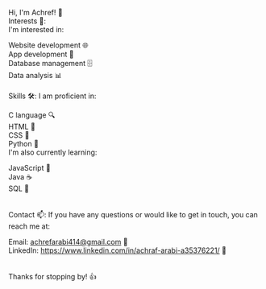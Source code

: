 Hi, I'm Achref! 👋
<br />
Interests 🤔:
<br />
I'm interested in:

Website development 🌐<br />
App development 📱<br />
Database management 🗄️<br />
Data analysis 📊<br />
<br />
Skills 🛠️:
I am proficient in:

C language 🔍<br />
HTML 🌟<br />
CSS 🎨<br />
Python 🐍<br />
I'm also currently learning:

JavaScript 🌟<br />
Java ☕<br />
SQL 📝<br />
<br /><br />
Contact 📫:
If you have any questions or would like to get in touch, you can reach me at:

Email: achrefarabi414@gmail.com 📧<br />
LinkedIn: https://www.linkedin.com/in/achraf-arabi-a35376221/ 💼<br />
<br /><br />
Thanks for stopping by! 👍
